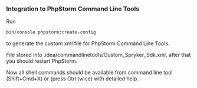 ### Integration to PhpStorm Command Line Tools

Run
```bash
bin/console phpstorm:create-config
```

to generate the custom xml file for PhpStorm Command Line Tools.

File stored into .idea/commandlinetools/Custom_Spryker_Sdk.xml, after that you should restart PhpStorm.

Now all shell commands should be available from command line tool (Shift+Cmd+X) or (press Ctrl twice) with detailed help.
